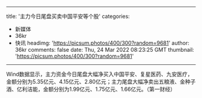 
---
title: '主力今日尾盘买卖中国平安等个股'
categories: 
 - 新媒体
 - 36kr
 - 快讯
headimg: 'https://picsum.photos/400/300?random=9681'
author: 36kr
comments: false
date: Thu, 24 Mar 2022 08:23:25 GMT
thumbnail: 'https://picsum.photos/400/300?random=9681'
---

<div>   
Wind数据显示，主力资金今日尾盘大幅净买入中国平安、复星医药、九安医疗，金额分别为5.35亿元、4.15亿元、2.80亿元；主力尾盘大幅净卖出五粮液、金种子酒、亿利洁能，金额分别为1.99亿元、1.75亿元、1.66亿元。（第一财经）  
</div>
            